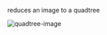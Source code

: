 reduces an image to a quadtree

![quadtree-image](https://github.com/michael-azogu/quad-grid/assets/73001497/f65dc550-6cf1-4ae2-8656-81be775b1faa)

